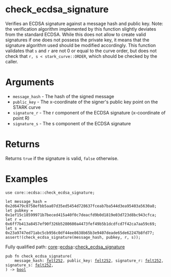 # check_ecdsa_signature

Verifies an ECDSA signature against a message hash and public key.
Note: the verification algorithm implemented by this function slightly deviates from the
standard ECDSA.
While this does not allow to create valid signatures if one does not possess the private key,
it means that the signature algorithm used should be modified accordingly.
This function validates that `s` and `r` are not 0 or equal to the curve order,
but does not check that `r, s < stark_curve::ORDER`, which should be checked by the caller.
# Arguments

- `message_hash` - The hash of the signed message
- `public_key` - The x-coordinate of the signer's public key point on the STARK curve
- `signature_r` - The r component of the ECDSA signature (x-coordinate of point R)
- `signature_s` - The s component of the ECDSA signature
# Returns

Returns `true` if the signature is valid, `false` otherwise.
# Examples

```cairo
use core::ecdsa::check_ecdsa_signature;

let message_hash = 0x2d6479c0758efbb5aa07d35ed5454d728637fceab7ba544d3ea95403a5630a8;
let pubkey = 0x1ef15c18599971b7beced415a40f0c7deacfd9b0d1819e03d723d8bc943cfca;
let r = 0x6ff7b413a8457ef90f326b5280600a4473fef49b5b1dcdfcd7f42ca7aa59c69;
let s = 0x23a9747ed71abc5cb956c0df44ee8638b65b3e9407deade65de62247b8fd77;
assert!(check_ecdsa_signature(message_hash, pubkey, r, s));
```

Fully qualified path: [core](./core.md)::[ecdsa](./core-ecdsa.md)::[check_ecdsa_signature](./core-ecdsa-check_ecdsa_signature.md)

<pre><code class="language-cairo">pub fn check_ecdsa_signature(
    message_hash: <a href="core-felt252.html">felt252</a>, public_key: <a href="core-felt252.html">felt252</a>, signature_r: <a href="core-felt252.html">felt252</a>, signature_s: <a href="core-felt252.html">felt252</a>,
) -&gt; <a href="core-bool.html">bool</a></code></pre>

